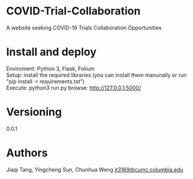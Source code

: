 # COVID-Trial-Collaboration
A website seeking COVID-19 Trials Collaboration Opportunities 

# Install and deploy
Enviroment: Python 3, Flask, Folium  
Setup: install the required libraries (you can install them manunally or run "pip install -r requirements.txt")  
Execute: python3 run.py browse: http://127.0.0.1:5000/

# Versioning
0.0.1

# Authors
Jiaqi Tang, Yingcheng Sun, Chunhua Weng jt3169@cumc.columbia.edu
